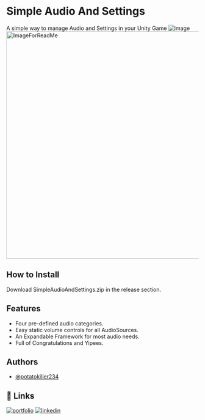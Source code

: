 
# Simple Audio And Settings
A simple way to manage Audio and Settings in your Unity Game
![image](https://github.com/potatokiller234/SimpleAudioAndSettings/assets/57806930/d11f266d-c9c8-4d01-a9c5-4668e9f9092e)
<img width="596" alt="ImageForReadMe" src="https://github.com/potatokiller234/SimpleAudioAndSettings/assets/57806930/52728b9d-80a5-473f-9af1-e4ea73cc35d6">


## How to Install

Download SimpleAudioAndSettings.zip in the release section.


## Features

- Four pre-defined audio categories.
- Easy static volume controls for all AudioSources.
- An Expandable Framework for most audio needs. 
- Full of Congratulations and Yipees.


## Authors

- [@potatokiller234](https://www.github.com/potatokiller234)


## 🔗 Links
[![portfolio](https://img.shields.io/badge/my_portfolio-000?style=for-the-badge&logo=ko-fi&logoColor=green)](https://sites.google.com/view/kurbenstudio)
[![linkedin](https://img.shields.io/badge/linkedin-0A66C2?style=for-the-badge&logo=linkedin&logoColor=white)](https://www.linkedin.com/in/kawika-hodge-521333286)

